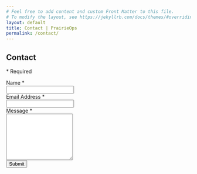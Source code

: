 ```yaml
---
# Feel free to add content and custom Front Matter to this file.
# To modify the layout, see https://jekyllrb.com/docs/themes/#overriding-theme-defaults
layout: default
title: Contact | PrairieOps
permalink: /contact/
---
```


## Contact
<span id="submit_msg"></span>
<span class="ss-required-asterisk">* Required</span>
<iframe name="hidden_iframe" id="hidden_iframe" style="display:none;" onload="if(submit_state) {window.location='/contact/?submit=true';}"></iframe>
<form action="https://docs.google.com/forms/d/e/1FAIpQLSeLpMtg9RvO4jATSL4P9SNL-yLzPg2medKu2pCQ-p3objhMHw/formResponse?embedded=True" method="post" target="hidden_iframe" onsubmit="submit_state=true;" id="ss-form" autocomplete="on"><ol role="list" class="ss-question-list" style="padding-left: 0;">
<div class="ss-form-question errorbox-good" role="listitem">
<div dir="auto" class="ss-item ss-item-required ss-text"><div class="ss-form-entry">
<label class="ss-q-item-label" for="entry_976949438"><span class="ss-q-title">Name
<span class="ss-required-asterisk" aria-hidden="true">*</span></span>
<div class="ss-q-help ss-secondary-text" dir="auto"></div></label>
<input name="entry.976949438" value="" class="ss-q-short" id="entry_976949438" dir="auto" aria-label="Name  " aria-required="true" required="" title="" type="text">
<div class="error-message" id="1625751589_errorMessage"></div>
</div></div></div> <div class="ss-form-question errorbox-good" role="listitem">
<div dir="auto" class="ss-item ss-item-required ss-text"><div class="ss-form-entry">
<label class="ss-q-item-label" for="entry_1427289310"><span class="ss-q-title">Email Address
<span class="ss-required-asterisk" aria-hidden="true">*</span></span>
<div class="ss-q-help ss-secondary-text" dir="auto"></div></label>
<input name="entry.1427289310" value="" class="ss-q-short" id="entry_1427289310" dir="auto" aria-label="Email Address  Must be a valid email address" aria-required="true" required="" title="Must be a valid email address" type="email">
</div></div></div> <div class="ss-form-question errorbox-good" role="listitem">
<div dir="auto" class="ss-item ss-item-required ss-paragraph-text"><div class="ss-form-entry">
<label class="ss-q-item-label" for="entry_1531547001"><span class="ss-q-title">Message
<span class="ss-required-asterisk" aria-hidden="true">*</span></span>
<div class="ss-q-help ss-secondary-text" dir="auto"></div></label>
<textarea name="entry.1531547001" rows="8" cols="0" class="ss-q-long" id="entry_1531547001" dir="auto" aria-label="Message  " aria-required="true" required=""></textarea>
<div class="error-message" id="1796882813_errorMessage"></div>
</div></div></div>
<input name="pageHistory" value="0" type="hidden">
<input name="fbzx" value="-7098077781659914036" type="hidden">
<input name="submit" value="Submit" id="ss-submit" class="jfk-button jfk-button-action " type="submit">
</ol></form>
<script type="text/javascript">var submit_state=false;var url = new URL(window.location.href);var submit_msg=url.searchParams.get("submit"); if (submit_msg) { var submitted_span = document.getElementById("submit_msg"); submitted_span.textContent = "Your message was sent.";}</script>

